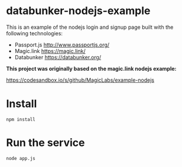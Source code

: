 # databunker-nodejs-example

This is an example of the nodejs login and signup page built with the following technologies:

* Passport.js http://www.passportjs.org/
* Magic.link https://magic.link/
* Databunker https://databunker.org/

**This project was originally based on the magic.link nodejs example:**

https://codesandbox.io/s/github/MagicLabs/example-nodejs

# Install

```npm install```

# Run the service

```
node app.js
```
